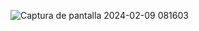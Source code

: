![Captura de pantalla 2024-02-09 081603](https://github.com/JonyR316/app-fotos-de-gatos/assets/154078733/deb1154c-a97a-4441-8ca9-e4280e89b00c)
